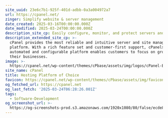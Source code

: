 ```yaml
---
site_uuid: 23e6c7b1-925f-401d-adbb-0a3a004972a7
url: https://cpanel.net/
zinger: Simplify website & server management
date_created: 2025-03-16T00:00:00.000Z
date_modified: 2025-03-24T00:00:00.000Z
description_site_cp: Easily configure, monitor, and protect servers and sites in minutes.
description_extended_site_cp: >-
  cPanel provides the most reliable and intuitive server and site management
  platform. With a rich feature set and customer-first support, cPanels
  automated and configurable platform enables customers to focus on growing
  their businesses.
image: >-
  https://cpanel.net/wp-content/themes/cPbase/assets/img/logos/cPanel-Brand-Logo_White.svg
site_name: cPanel
title: Hosting Platform of Choice
favicon: https://cpanel.net/wp-content/themes/cPbase/assets/img/favicon.ico?v=1.0.2
og_fetched_url: https://cpanel.net
og_last_fetch: '2025-03-24T06:28:26.001Z'
tags:
  - Software-Development
og_screenshot_url: >-
  https://og-screenshots-prod.s3.amazonaws.com/1920x1080/80/false/ecde852049dd765ab4fb2c6315d75520ab2c0b9ef1ce6c14ce26b44c68047766.jpeg
---
```


